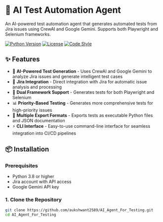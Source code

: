 # 🚀 AI Test Automation Agent

An AI-powered test automation agent that generates automated tests from Jira issues using CrewAI and Google Gemini. Supports both Playwright and Selenium frameworks.

[![Python Version](https://img.shields.io/badge/python-3.8%2B-blue)](https://www.python.org/)
[![License](https://img.shields.io/badge/license-MIT-green)](LICENSE)
[![Code Style](https://img.shields.io/badge/code%20style-black-black)](https://github.com/psf/black)

## ✨ Features

- 🤖 **AI-Powered Test Generation** - Uses CrewAI and Google Gemini to analyze Jira issues and generate intelligent test cases
- 🎯 **Jira Integration** - Direct integration with Jira for automatic issue analysis and processing
- 🚀 **Dual Framework Support** - Generates tests for both Playwright and Selenium
- 📊 **Priority-Based Testing** - Generates more comprehensive tests for high-priority issues
- 📝 **Multiple Export Formats** - Exports tests as executable Python files and JSON documentation
- ⚡ **CLI Interface** - Easy-to-use command-line interface for seamless integration into CI/CD pipelines

## 📦 Installation

### Prerequisites

- Python 3.8 or higher
- Jira account with API access
- Google Gemini API key

### 1. Clone the Repository

```bash
git clone https://github.com/aukshwant2589/AI_Agent_For_Testing.git
cd AI_Agent_For_Testing
